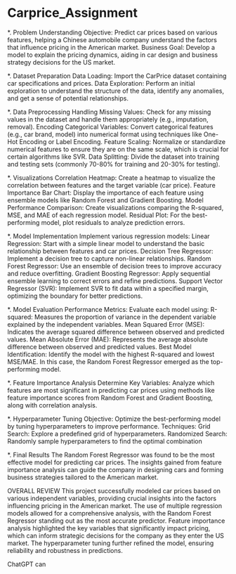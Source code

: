 # Carprice_Assignment

*. Problem Understanding
Objective: Predict car prices based on various features, helping a Chinese automobile company understand the factors that influence pricing in the American market.
Business Goal: Develop a model to explain the pricing dynamics, aiding in car design and business strategy decisions for the US market.


*. Dataset Preparation
Data Loading: Import the CarPrice dataset containing car specifications and prices.
Data Exploration: Perform an initial exploration to understand the structure of the data, identify any anomalies, and get a sense of potential relationships.


*. Data Preprocessing
Handling Missing Values: Check for any missing values in the dataset and handle them appropriately (e.g., imputation, removal).
Encoding Categorical Variables: Convert categorical features (e.g., car brand, model) into numerical format using techniques like One-Hot Encoding or Label Encoding.
Feature Scaling: Normalize or standardize numerical features to ensure they are on the same scale, which is crucial for certain algorithms like SVR.
Data Splitting: Divide the dataset into training and testing sets (commonly 70-80% for training and 20-30% for testing).

*. Visualizations
Correlation Heatmap: Create a heatmap to visualize the correlation between features and the target variable (car price).
Feature Importance Bar Chart: Display the importance of each feature using ensemble models like Random Forest and Gradient Boosting.
Model Performance Comparison: Create visualizations comparing the R-squared, MSE, and MAE of each regression model.
Residual Plot: For the best-performing model, plot residuals to analyze prediction errors.


*. Model Implementation
Implement various regression models:
Linear Regression: Start with a simple linear model to understand the basic relationship between features and car prices.
Decision Tree Regressor: Implement a decision tree to capture non-linear relationships.
Random Forest Regressor: Use an ensemble of decision trees to improve accuracy and reduce overfitting.
Gradient Boosting Regressor: Apply sequential ensemble learning to correct errors and refine predictions.
Support Vector Regressor (SVR): Implement SVR to fit data within a specified margin, optimizing the boundary for better predictions.

*. Model Evaluation
Performance Metrics: Evaluate each model using:
R-squared: Measures the proportion of variance in the dependent variable explained by the independent variables.
Mean Squared Error (MSE): Indicates the average squared difference between observed and predicted values.
Mean Absolute Error (MAE): Represents the average absolute difference between observed and predicted values.
Best Model Identification: Identify the model with the highest R-squared and lowest MSE/MAE. In this case, the Random Forest Regressor emerged as the top-performing model.

*. Feature Importance Analysis
Determine Key Variables: Analyze which features are most significant in predicting car prices using methods like feature importance scores from Random Forest and Gradient Boosting, along with correlation analysis.

*. Hyperparameter Tuning
Objective: Optimize the best-performing model by tuning hyperparameters to improve performance.
Techniques:
Grid Search: Explore a predefined grid of hyperparameters.
Randomized Search: Randomly sample hyperparameters to find the optimal combination

*. Final Results
The Random Forest Regressor was found to be the most effective model for predicting car prices.
The insights gained from feature importance analysis can guide the company in designing cars and forming business strategies tailored to the American market.


OVERALL REVIEW
This project successfully modeled car prices based on various independent variables, providing crucial insights into the factors influencing pricing in the American market. The use of multiple regression models allowed for a comprehensive analysis, with the Random Forest Regressor standing out as the most accurate predictor. Feature importance analysis highlighted the key variables that significantly impact pricing, which can inform strategic decisions for the company as they enter the US market. The hyperparameter tuning further refined the model, ensuring reliability and robustness in predictions.










ChatGPT can 
